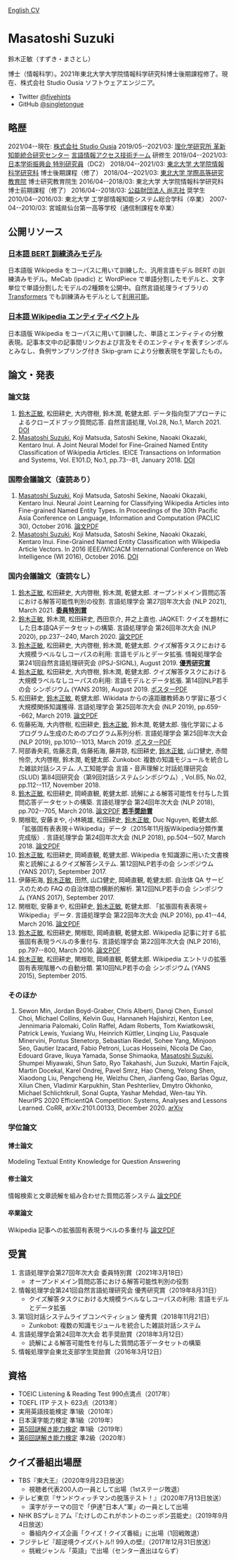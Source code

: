 [English CV](./english_cv.html)

# Masatoshi Suzuki

鈴木正敏（すずき・まさとし）

博士（情報科学）。2021年東北大学大学院情報科学研究科博士後期課程修了。現在、株式会社 Studio Ousia ソフトウェアエンジニア。

- Twitter [@fivehints](https://twitter.com/fivehints)
- GitHub [@singletongue](https://github.com/singletongue/)

## 略歴

2021/04--現在: [株式会社 Studio Ousia](https://www.ousia.jp/ja/)
2019/05--2021/03: [理化学研究所 革新知能統合研究センター](https://www.riken.jp/research/labs/aip/) [言語情報アクセス技術チーム](https://www.riken.jp/research/labs/aip/goalorient_tech/lang_inf_access_tech/index.html) 研修生
2019/04--2021/03: [日本学術振興会 特別研究員](https://www.jsps.go.jp/j-pd/index.html)（DC2）
2018/04--2021/03: [東北大学 大学院情報科学研究科](https://www.is.tohoku.ac.jp/) 博士後期課程（修了）
2018/04--2021/03: [東北大学 学際高等研究教育院](http://www.iiare.tohoku.ac.jp/) 博士研究教育院生
2016/04--2018/03: 東北大学 大学院情報科学研究科 博士前期課程（修了）
2016/04--2018/03: [公益財団法人 尚志社](https://www.shoshisha.or.jp/) 奨学生
2010/04--2016/03: 東北大学 工学部情報知能システム総合学科（卒業）
2007-04--2010/03: 宮城県仙台第一高等学校（通信制課程を卒業）

## 公開リソース

### [日本語 BERT 訓練済みモデル](https://github.com/cl-tohoku/bert-japanese)

日本語版 Wikipedia をコーパスに用いて訓練した、汎用言語モデル BERT の訓練済みモデル。MeCab (ipadic) と WordPiece で単語分割したモデルと、文字単位で単語分割したモデルの2種類を公開中。自然言語処理ライブラリの [Transformers](https://github.com/huggingface/transformers) でも訓練済みモデルとして[利用可能](https://huggingface.co/transformers/pretrained_models.html)。

### [日本語 Wikipedia エンティティベクトル](https://github.com/singletongue/WikiEntVec)

日本語版 Wikipedia をコーパスに用いて訓練した、単語とエンティティの分散表現。記事本文中の記事間リンクおよび言及をそのエンティティを表すシンボルとみなし、負例サンプリング付き Skip-gram により分散表現を学習したもの。

## 論文・発表

### 論文誌

1. <u>鈴木正敏</u>, 松田耕史, 大内啓樹, 鈴木潤, 乾健太郎. データ指向型アプローチによるクローズドブック質問応答. 自然言語処理, Vol.28, No.1, March 2021. [DOI](https://doi.org/10.5715/jnlp.28.3)
1. <u>Masatoshi Suzuki</u>, Koji Matsuda, Satoshi Sekine, Naoaki Okazaki, Kentaro Inui. A Joint Neural Model for Fine-Grained Named Entity Classification of Wikipedia Articles. IEICE Transactions on Information and Systems, Vol. E101.D, No.1, pp.73--81, January 2018. [DOI](https://doi.org/10.1587/transinf.2017SWP0005)

### 国際会議論文（査読あり）

1. <u>Masatoshi Suzuki</u>, Koji Matsuda, Satoshi Sekine, Naoaki Okazaki, Kentaro Inui. Neural Joint Learning for Classifying Wikipedia Articles into Fine-grained Named Entity Types. In Proceedings of the 30th Pacific Asia Conference on Language, Information and Computation (PACLIC 30), October 2016. [論文PDF](https://www.aclweb.org/anthology/Y/Y16/Y16-3027.pdf)
1. <u>Masatoshi Suzuki</u>, Koji Matsuda, Satoshi Sekine, Naoaki Okazaki, Kentaro Inui. Fine-Grained Named Entity Classification with Wikipedia Article Vectors. In 2016 IEEE/WIC/ACM International Conference on Web Intelligence (WI 2016), October 2016. [DOI](https://doi.org/10.1109/WI.2016.0080)

### 国内会議論文（査読なし）

1. <u>鈴木正敏</u>, 松田耕史, 大内啓樹, 鈴木潤, 乾健太郎. オープンドメイン質問応答における解答可能性判別の役割. 言語処理学会 第27回年次大会 (NLP 2021), March 2021. <u>**委員特別賞**</u>
1. <u>鈴木正敏</u>, 鈴木潤, 松田耕史, 西田京介, 井之上直也. JAQKET: クイズを題材にした日本語QAデータセットの構築. 言語処理学会 第26回年次大会 (NLP 2020), pp.237--240, March 2020. [論文PDF](https://www.anlp.jp/proceedings/annual_meeting/2020/pdf_dir/P2-24.pdf)
1. <u>鈴木正敏</u>, 松田耕史, 大内啓樹, 鈴木潤, 乾健太郎. クイズ解答タスクにおける大規模ラベルなしコーパスの利用: 言語モデルとデータ拡張. 情報処理学会 第241回自然言語処理研究会 (IPSJ-SIGNL), August 2019. <u>**優秀研究賞**</u>
1. <u>鈴木正敏</u>, 松田耕史, 大内啓樹, 鈴木潤, 乾健太郎. クイズ解答タスクにおける大規模ラベルなしコーパスの利用: 言語モデルとデータ拡張. 第14回NLP若手の会 シンポジウム (YANS 2019), August 2019. [ポスターPDF](https://drive.google.com/open?id=1VMHfRDImNnva9yAk4c1QtgQDAfhznaMw)
1. 松田耕史, <u>鈴木正敏</u>, 乾健太郎. Wikidata からの遠距離教師あり学習に基づく大規模関係知識獲得. 言語処理学会 第25回年次大会 (NLP 2019), pp.659--662, March 2019. [論文PDF](http://anlp.jp/proceedings/annual_meeting/2019/pdf_dir/P3-38.pdf)
1. 佐藤拓海, 大内啓樹, 松田耕史, <u>鈴木正敏</u>, 鈴木潤, 乾健太郎. 強化学習によるプログラム⽣成のためのプログラム系列分析. 言語処理学会 第25回年次大会 (NLP 2019), pp.1010--1013, March 2019. [ポスターPDF](http://anlp.jp/proceedings/annual_meeting/2019/pdf_dir/E5-2.pdf)
1. 阿部香央莉, 佐藤志貴, 佐藤拓海, 藤井諒, 松田耕史, <u>鈴木正敏</u>, 山口健史, 赤間怜奈, 大内啓樹, 鈴木潤, 乾健太郎. Zunkobot: 複数の知識モジュールを統合した雑談対話システム. 人工知能学会 言語・音声理解と対話処理研究会 (SLUD) 第84回研究会（第9回対話システムシンポジウム）, Vol.B5, No.02, pp.112--117, November 2018.
1. <u>鈴木正敏</u>, 松田耕史, 岡崎直観, 乾健太郎. 読解による解答可能性を付与した質問応答データセットの構築. 言語処理学会 第24回年次大会 (NLP 2018), pp.702--705, March 2018. [論文PDF](http://anlp.jp/proceedings/annual_meeting/2018/pdf_dir/C4-5.pdf) <u>**若手奨励賞**</u>
1. 関根聡, 安藤まや, 小林暁雄, 松田耕史, <u>鈴木正敏</u>, Duc Nguyen, 乾健太郎. 「拡張固有表表現＋Wikipedia」データ（2015年11月版Wikipedia分類作業完成版）. 言語処理学会 第24回年次大会 (NLP 2018), pp.504--507, March 2018. [論文PDF](http://anlp.jp/proceedings/annual_meeting/2018/pdf_dir/P4-5.pdf)
1. <u>鈴木正敏</u>, 松田耕史, 岡崎直観, 乾健太郎. Wikipedia を知識源に用いた文書検索と読解によるクイズ解答システム. 第12回NLP若手の会 シンポジウム (YANS 2017), September 2017.
1. 伊藤拓海, <u>鈴木正敏</u>, 田然, 山口健史, 岡崎直観, 乾健太郎. 自治体 QA サービスのための FAQ の自治体間の横断的解析. 第12回NLP若手の会 シンポジウム (YANS 2017), September 2017.
1. 関根聡, 安藤まや, 松田耕史, <u>鈴木正敏</u>, 乾健太郎. 「拡張固有表表現＋Wikipedia」データ. 言語処理学会 第22回年次大会 (NLP 2016), pp.41--44, March 2016. [論文PDF](http://www.anlp.jp/proceedings/annual_meeting/2016/pdf_dir/P2-4.pdf)
1. <u>鈴木正敏</u>, 松田耕史, 関根聡, 岡崎直観, 乾健太郎. Wikipedia 記事に対する拡張固有表現ラベルの多重付与. 言語処理学会 第22回年次大会 (NLP 2016), pp.797--800, March 2016. [論文PDF](http://www.anlp.jp/proceedings/annual_meeting/2016/pdf_dir/A5-2.pdf)
1. <u>鈴木正敏</u>, 松田耕史, 関根聡, 岡崎直観, 乾健太郎. Wikipedia エントリの拡張固有表現階層への自動分類. 第10回NLP若手の会 シンポジウム (YANS 2015), September 2015.

### そのほか

1. Sewon Min, Jordan Boyd-Graber, Chris Alberti, Danqi Chen, Eunsol Choi, Michael Collins, Kelvin Guu, Hannaneh Hajishirzi, Kenton Lee, Jennimaria Palomaki, Colin Raffel, Adam Roberts, Tom Kwiatkowski, Patrick Lewis, Yuxiang Wu, Heinrich Küttler, Linqing Liu, Pasquale Minervini, Pontus Stenetorp, Sebastian Riedel, Sohee Yang, Minjoon Seo, Gautier Izacard, Fabio Petroni, Lucas Hosseini, Nicola De Cao, Edouard Grave, Ikuya Yamada, Sonse Shimaoka, <u>Masatoshi Suzuki</u>, Shumpei Miyawaki, Shun Sato, Ryo Takahashi, Jun Suzuki, Martin Fajcik, Martin Docekal, Karel Ondrej, Pavel Smrz, Hao Cheng, Yelong Shen, Xiaodong Liu, Pengcheng He, Weizhu Chen, Jianfeng Gao, Barlas Oguz, Xilun Chen, Vladimir Karpukhin, Stan Peshterliev, Dmytro Okhonko, Michael Schlichtkrull, Sonal Gupta, Yashar Mehdad, Wen-tau Yih. NeurIPS 2020 EfficientQA Competition: Systems, Analyses and Lessons Learned. CoRR, arXiv:2101.00133, December 2020. [arXiv](https://arxiv.org/abs/2101.00133)

### 学位論文

#### 博士論文

Modeling Textual Entity Knowledge for Question Answering

#### 修士論文

情報検索と文章読解を組み合わせた質問応答システム [論文PDF](http://www.cl.ecei.tohoku.ac.jp/publications/2018/master_thesis_m-suzuki.pdf)

#### 卒業論文

Wikipedia 記事への拡張固有表現ラベルの多重付与 [論文PDF](http://www.cl.ecei.tohoku.ac.jp/publications/2016/msuzuki_bthesis.pdf)

## 受賞

1. 言語処理学会第27回年次大会 委員特別賞（2021年3月18日）
    - オープンドメイン質問応答における解答可能性判別の役割
1. 情報処理学会第241回自然言語処理研究会 優秀研究賞（2019年8月31日）
    - クイズ解答タスクにおける大規模ラベルなしコーパスの利用: 言語モデルとデータ拡張
1. 第1回対話システムライブコンペティション 優秀賞（2018年11月21日）
    - Zunkobot: 複数の知識モジュールを統合した雑談対話システム
1. 言語処理学会第24回年次大会 若手奨励賞（2018年3月12日）
    - 読解による解答可能性を付与した質問応答データセットの構築
1. 情報処理学会東北支部学生奨励賞（2016年3月12日）

## 資格

- TOEIC Listening & Reading Test 990点満点（2017年）
- TOEFL ITP テスト 623点（2013年）
- 実用英語技能検定 準1級（2010年）
- 日本漢字能力検定 準1級（2019年）
- [第5回謎解き能力検定](https://www.nazoken.com/result/index.html) 準1級（2019年）
- [第6回謎解き能力検定](https://www.nazoken.com/result/index.html) 準2級（2020年）

## クイズ番組出場歴

- TBS『東大王』（2020年9月23日放送）
    - 視聴者代表200人の一員として出場（1stステージ敗退）
- テレビ東京『サンドウィッチマンの脱落テスト！』（2020年7月13日放送）
    - 漢字がテーマの回で「伊達"日本人"軍」の一員として出場
- NHK BSプレミアム『たけしのこれがホントのニッポン芸能史』（2019年9月4日放送）
    - 番組内クイズ企画「クイズ！クイズ番組」に出場（1回戦敗退）
- フジテレビ『超逆境クイズバトル!! 99人の壁』（2017年12月31日放送）
    - 挑戦ジャンル「英語」で出場（センター進出はならず）
